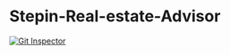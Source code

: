 # Stepin-Real-estate-Advisor
[![Git Inspector](https://github.com/pavansai007/Stepin-Real-estate-Advisor/actions/workflows/git_inspector.yml/badge.svg)](https://github.com/pavansai007/Stepin-Real-estate-Advisor/actions/workflows/git_inspector.yml)
